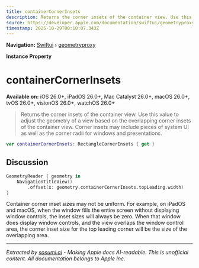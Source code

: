 ```yaml
---
title: containerCornerInsets
description: Returns the corner insets of the container view. Use this value to adjust the geometry of a view based on the overlapping corner insets of the container view. Corner insets may include pieces of system UI as well as the corner radii for windows and presentations.
source: https://developer.apple.com/documentation/swiftui/geometryproxy/containercornerinsets
timestamp: 2025-10-29T00:10:07.343Z
---
```


**Navigation:** [Swiftui](/documentation/swiftui) › [geometryproxy](/documentation/swiftui/geometryproxy)

**Instance Property**

# containerCornerInsets

**Available on:** iOS 26.0+, iPadOS 26.0+, Mac Catalyst 26.0+, macOS 26.0+, tvOS 26.0+, visionOS 26.0+, watchOS 26.0+

> Returns the corner insets of the container view. Use this value to adjust the geometry of a view based on the overlapping corner insets of the container view. Corner insets may include pieces of system UI as well as the corner radii for windows and presentations.

```swift
var containerCornerInsets: RectangleCornerInsets { get }
```

## Discussion

```swift
GeometryReader { geometry in
    NavigationTitleView()
        .offset(x: geometry.containerCornerInsets.topLeading.width)
}
```

Container corner inset sizes may not be uniform. For example, on iPadOS and macOS, when the window fills the entire screen without displaying window controls, the inset sizes will always be zero. When that window does display window controls, and the view overlaps the window control area, the corner inset size for the top leading corner will be the size of the overlapping area.

---

*Extracted by [sosumi.ai](https://sosumi.ai) - Making Apple docs AI-readable.*
*This is unofficial content. All documentation belongs to Apple Inc.*
